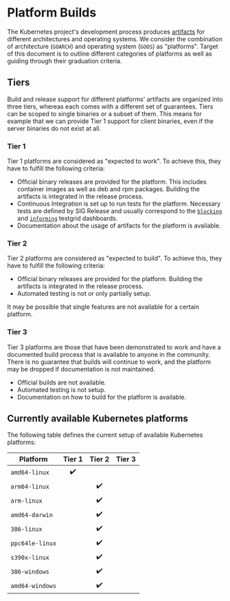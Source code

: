 # Platform Builds

The Kubernetes project's development process produces
[artifacts](../artifacts.md) for different architectures and operating systems.
We consider the combination of architecture (`GOARCH`) and operating system
(`GOOS`) as "platforms". Target of this document is to outline different
categories of platforms as well as guiding through their graduation criteria.

## Tiers

Build and release support for different platforms' artifacts are organized into
three tiers, whereas each comes with a different set of guarantees. Tiers can be
scoped to single binaries or a subset of them. This means for example that we
can provide Tier 1 support for client binaries, even if the server binaries do
not exist at all.

### Tier 1

Tier 1 platforms are considered as "expected to work". To achieve this, they
have to fulfill the following criteria:

- Official binary releases are provided for the platform. This includes
  container images as well as deb and rpm packages. Building the artifacts is
  integrated in the release process.
- Continuous Integration is set up to run tests for the platform. Necessary
  tests are defined by SIG Release and usually correspond to the
  [`blocking`](https://testgrid.k8s.io/sig-release-master-blocking) and
  [`informing`](https://testgrid.k8s.io/sig-release-master-informing) testgrid
  dashboards.
- Documentation about the usage of artifacts for the platform is available.

### Tier 2

Tier 2 platforms are considered as "expected to build". To achieve this, they
have to fulfill the following criteria:

- Official binary releases are provided for the platform. Building the artifacts
  is integrated in the release process.
- Automated testing is not or only partially setup.

It may be possible that single features are not available for a certain
platform.

### Tier 3

Tier 3 platforms are those that have been demonstrated to work and have a
documented build process that is available to anyone in the community. There is
no guarantee that builds will continue to work, and the platform may be dropped
if documentation is not maintained.

- Official builds are not available.
- Automated testing is not setup.
- Documentation on how to build for the platform is available.

## Currently available Kubernetes platforms

The following table defines the current setup of available Kubernetes platforms:

| Platform        |       Tier 1       |       Tier 2       |       Tier 3       |
| --------------- | :----------------: | :----------------: | :----------------: |
| `amd64-linux`   | :heavy_check_mark: |                    |                    |
| `arm64-linux`   |                    | :heavy_check_mark: |                    |
| `arm-linux`     |                    | :heavy_check_mark: |                    |
| `amd64-darwin`  |                    | :heavy_check_mark: |                    |
| `386-linux`     |                    | :heavy_check_mark: |                    |
| `ppc64le-linux` |                    | :heavy_check_mark: |                    |
| `s390x-linux`   |                    | :heavy_check_mark: |                    |
| `386-windows`   |                    | :heavy_check_mark: |                    |
| `amd64-windows` |                    | :heavy_check_mark: |                    |
